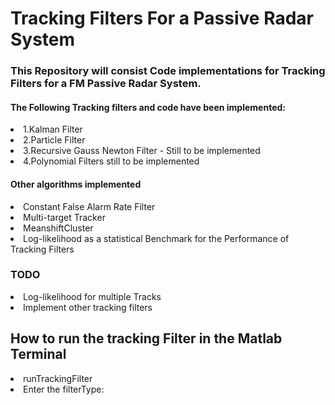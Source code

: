 # Tracking Filters For a Passive Radar System

### This Repository will consist Code implementations for Tracking Filters for a FM Passive Radar System.<br>


#### The Following Tracking filters and code have been implemented:
<li>1.Kalman Filter</li>
<li>2.Particle Filter  </li>
<li>3.Recursive Gauss Newton Filter - Still to be implemented</li>
<li>4.Polynomial Filters still to be implemented</li>


#### Other algorithms implemented
<li>Constant False Alarm Rate Filter </li>
<li>Multi-target Tracker</li>
<li>MeanshiftCluster</li>
<li>Log-likelihood as a statistical Benchmark for the Performance of Tracking Filters </li>

### TODO
<li>Log-likelihood for multiple Tracks</li>
<li>Implement other tracking filters </li>

## How to run the tracking Filter in the Matlab Terminal
<li> runTrackingFilter </li>
<li> Enter the filterType: <filterNumber> </li>

